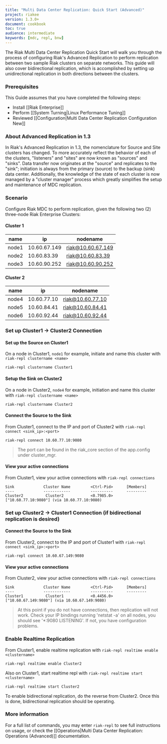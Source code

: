 ```yaml
---
title: "Multi Data Center Replication: Quick Start (Advanced)"
project: riakee
version: 1.3.0+
document: cookbook
toc: true
audience: intermediate
keywords: [mdc, repl, bnw]
---
```


The Riak Multi Data Center Replication Quick Start will walk you through the process of configuring Riak's Advanced Replication to perform replication between two sample Riak clusters on separate networks.  This guide will also cover bidirectional replication, which is accomplished by setting up unidirectional replication in both directions between the clusters.

### Prerequisites
This Guide assumes that you have completed the following steps:

* Install [[Riak Enterprise]]
* Perform [[System Turning|Linux Performance Tuning]]
* Reviewed [[Configuration|Multi Data Center Replication Configuration New]]

### About Advanced Replication in 1.3
In Riak's Advanced Replication in 1.3, the nomenclature for Source and Site clusters has changed. To more accurately reflect the behavior of each of the clusters, "listeners" and "sites" are now known as "sources" and "sinks". Data transfer now originates at the "source" and replicates to the "sink"; initiation is always from the primary (source) to the backup (sink) data center. Additionally, the knowledge of the state of each cluster is now managed by a "cluster manager" process which greatly simplifies the setup and maintenance of MDC replication.

### Scenario
Configure Riak MDC to perform replication, given the following two (2) three-node Riak Enterprise Clusters: 

#### Cluster 1 
name  | ip          | nodename
------|--------------|-----------------
node1 | 10.60.67.149 | riak@10.60.67.149
node2 | 10.60.83.39  | riak@10.60.83.39
node3 | 10.60.90.252 | riak@10.60.90.252

#### Cluster 2
name  | ip          | nodename
------|-------------|-----------------
node4 | 10.60.77.10 | riak@10.60.77.10
node5 | 10.60.84.41 | riak@10.60.84.41
node6 | 10.60.92.44 | riak@10.60.92.44


### Set up Cluster1 -> Cluster2 Connection

#### Set up the Source on Cluster1

On a node in Cluster1, `node1` for example, initiate and name this cluster with `riak-repl clustername <name>` 

	riak-repl clustername Cluster1
	
#### Setup the Sink on Cluster2

On a node in Cluster2, `node4` for example, initiation and name this cluster with `riak-repl clustername <name>`

	riak-repl clustername Cluster2
	
#### Connect the Source to the Sink

From Cluster1, connect to the IP and port of Cluster2 with `riak-repl  connect <sink_ip>:<port>`

	riak-repl connect 10.60.77.10:9080

> The port can be found in the riak_core section of the app.config under cluster_mgr.
	
#### View your active connections

From Cluster1, view your active connections with `riak-repl connections`

```
Sink             Cluster Name         <Ctrl-Pid>      [Members]
----             ------------         ----------      ---------
Cluster2          Cluster2            <0.7985.0>      ["10.60.77.10:9080"] (via 10.60.77.10:9080)
```

### Set up Cluster2 -> Cluster1 Connection (if bidirectional replication is desired)
	
#### Connect the Source to the Sink

From Cluster2, connect to the IP and port of Cluster1 with `riak-repl  connect <sink_ip>:<port>`

	riak-repl connect 10.60.67.149:9080
	
#### View your active connections

From Cluster2, view your active connections with `riak-repl connections`

```
Sink             Cluster Name         <Ctrl-Pid>      [Members]
----             ------------         ----------      ---------
Cluster1          Cluster1            <0.4456.0>      ["10.60.67.149:9080"] (via 10.60.67.149:9080)
```

> At this point if you do not have connections, then replication will not work.  Check your IP bindings running 'netstat -a' on all nodes, you should see '*:9080 LISTENING'. If not, you have configuration problems.



### Enable Realtime Replication

From Cluster1, enable realtime replication with `riak-repl realtime enable <clustername>`

	riak-repl realtime enable Cluster2
	
Also on Cluster1, start realtime repl with `riak-repl realtime start <clustername>`

	riak-repl realtime start Cluster2
	
To enable bidirectional replication, do the reverse from Cluster2.  Once this is done, bidirectional replication should be operating.
	
### More information
	
For a full list of commands, you may enter `riak-repl` to see full instructions on usage, or check the [[Operations|Multi Data Center Replication: Operations (Advanced)]] documentation. 

